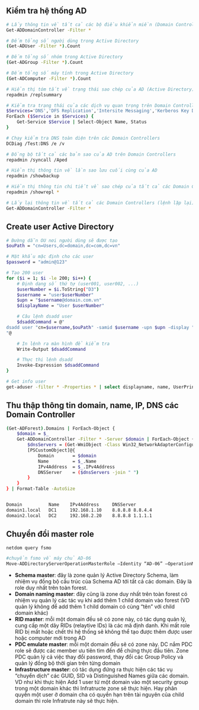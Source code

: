 ## Kiểm tra hệ thống AD
```bash
# Lấy thông tin về tất cả các bộ điều khiển miền (Domain Controllers)
Get-ADDomainController -Filter *

# Đếm tổng số người dùng trong Active Directory
(Get-ADUser -Filter *).Count

# Đếm tổng số nhóm trong Active Directory
(Get-ADGroup -Filter *).Count

# Đếm tổng số máy tính trong Active Directory
(Get-ADComputer -Filter *).Count

# Hiển thị tóm tắt về trạng thái sao chép của AD (Active Directory)
repadmin /replsummary

# Kiểm tra trạng thái của các dịch vụ quan trọng trên Domain Controller
$Services='DNS','DFS Replication','Intersite Messaging','Kerberos Key Distribution Center','NetLogon','Active Directory Domain Services'
ForEach ($Service in $Services) {
    Get-Service $Service | Select-Object Name, Status
}

# Chạy kiểm tra DNS toàn diện trên các Domain Controllers
DCDiag /Test:DNS /e /v

# Đồng bộ tất cả các bản sao của AD trên Domain Controllers
repadmin /syncall /Aped

# Hiển thị thông tin về lần sao lưu cuối cùng của AD
repadmin /showbackup

# Hiển thị thông tin chi tiết về sao chép của tất cả các Domain Controllers
repadmin /showrepl *

# Lấy lại thông tin về tất cả các Domain Controllers (lệnh lặp lại)
Get-ADDomainController -Filter *
```

## Create user Active Directory
```bash
# Đường dẫn OU nơi người dùng sẽ được tạo
$ouPath = "cn=Users,dc=domain,dc=com,dc=vn"

# Mật khẩu mặc định cho các user
$password = "admin@123"

# Tạo 200 user
for ($i = 1; $i -le 200; $i++) {
    # Định dạng số thứ tự (user001, user002, ...)
    $userNumber = $i.ToString("D3")
    $username = "user$userNumber"
    $upn = "$username@domain.com.vn"
    $displayName = "User $userNumber"

    # Câu lệnh dsadd user
    $dsaddCommand = @"
dsadd user "cn=$username,$ouPath" -samid $username -upn $upn -display "$displayName" -disabled no -pwd "$password" -mustchpwd no
"@

    # In lệnh ra màn hình để kiểm tra
    Write-Output $dsaddCommand

    # Thực thi lệnh dsadd
    Invoke-Expression $dsaddCommand
}

# Get info user
get-aduser -filter * -Properties * | select displayname, name, UserPrincipalName | export-csv -path c:\export-all-2.csv
```

## Thu thập thông tin domain, name, IP, DNS các Domain Controller
```bash
(Get-ADForest).Domains | ForEach-Object {
    $domain = $_
    Get-ADDomainController -Filter * -Server $domain | ForEach-Object {
        $dnsServers = (Get-WmiObject -Class Win32_NetworkAdapterConfiguration -ComputerName $_.Name).DNSServerSearchOrder
        [PSCustomObject]@{
            Domain       = $domain
            Name         = $_.Name
            IPv4Address  = $_.IPv4Address
            DNSServer    = ($dnsServers -join " ")
        }
    }
} | Format-Table -AutoSize


Domain          Name    IPv4Address     DNSServer
domain1.local   DC1     192.168.1.10    8.8.8.8 8.8.4.4
domain2.local   DC2     192.168.2.20    8.8.8.8 1.1.1.1
```
## Chuyển đổi master role

```bash
netdom query fsmo

#chuyển fsmo về máy chủ AD-06
Move-ADDirectoryServerOperationMasterRole –Identity “AD-06” –OperationMasterRole 0,1,2,3,4
```

- **Schema master**: đây là zone quản lý Active Directory Schema, làm nhiệm vụ đồng bộ cấu trúc của Schema AD tới tất cả các domain. Đây là role duy nhất trên toàn forest.
- **Domain naming master**: đây cũng là zone duy nhất trên toàn forest có nhiệm vụ quản lý các tác vụ khi add thêm 1 child domain vào forest (VD quản lý không để add thêm 1 child domain có cùng “tên” với child domain khác)
- **RID master**: mỗi một domain đều sẽ có zone này, có tác dụng quản lý, cung cấp một dãy RIDs (relaytive IDs) là các mã định danh. Khi mất role RID bị mất hoặc chết thì hệ thống sẽ không thể tạo được thêm được user hoặc computer mới trong AD
- **PDC emulate master**: mỗi một domain đều sẽ có zone này. DC nắm PDC role sẽ được các member ưu tiên tìm đến để chứng thực đầu tiên. Zone PDC quản lý cả việc thay đổi password, thay đổi các Group Policy và quản lý đồng bộ thời gian trên từng domain
- **Infrastructure master**: có tác dụng đứng ra thực hiện các tác vụ “chuyển dịch” các GUID, SID và Distinguished Names giữa các domain. VD như khi thực hiện Add 1 user từ một domain vào một security group trong một domain khác thì Infratructe zone sẽ thực hiện. Hay phân quyền một user ở domain cha có quyền hạn trên tài nguyên của child domain thì role Infratrute này sẽ thực hiện.
